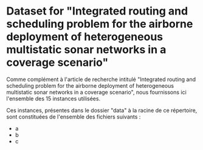 # Dataset for "Integrated routing and scheduling problem for the airborne deployment of heterogeneous multistatic sonar networks in a coverage scenario"


Comme complément à l'article de recherche intitulé "Integrated routing and scheduling problem for the airborne deployment of heterogeneous multistatic sonar networks in a coverage scenario", nous fournissons ici l'ensemble des 15 instances utilisées. 

Ces instances, présentes dans le dossier "data" à la racine de ce répertoire, sont constituées de l'ensemble des fichiers suivants : 
- a
- b 
- c
